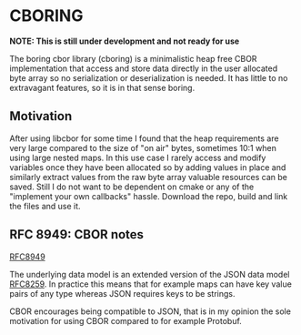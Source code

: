 # CBORING

**NOTE: This is still under development and not ready for use**

The boring cbor library (cboring) is a minimalistic heap free CBOR
implementation that access and store data directly in the user
allocated byte array so no serialization or deserialization is
needed. It has little to no extravagant features, so it is in that
sense boring.

## Motivation

After using libcbor for some time I found that the heap requirements
are very large compared to the size of "on air" bytes, sometimes 10:1
when using large nested maps.  In this use case I rarely access and
modify variables once they have been allocated so by adding values in
place and similarly extract values from the raw byte array valuable
resources can be saved. Still I do not want to be dependent on cmake
or any of the "implement your own callbacks" hassle. Download the
repo, build and link the files and use it.
   
## RFC 8949: CBOR notes

[RFC8949](https://www.rfc-editor.org/rfc/rfc8949.html)

The underlying data model is an extended version of the JSON data
model
[RFC8259](https://www.rfc-editor.org/rfc/rfc8949.html#RFC8259). In
practice this means that for example maps can have key value pairs of
any type whereas JSON requires keys to be strings.

CBOR encourages being compatible to JSON, that is in my opinion the
sole motivation for using CBOR compared to for example Protobuf.
